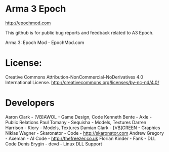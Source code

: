 Arma 3 Epoch
=====

http://epochmod.com

This github is for public bug reports and feedback related to A3 Epoch. 

Arma 3: Epoch Mod - EpochMod.com

License:
=====
Creative Commons Attribution-NonCommercial-NoDerivatives 4.0 International License.
http://creativecommons.org/licenses/by-nc-nd/4.0/

Developers
=====
Aaron Clark - [VB]AWOL - Game Design, Code 
Kenneth Bente - Axle - Public Relations
Paul Tomany - Sequisha - Models, Textures
Darren Harrison - Kiory - Models, Textures
Damian Clark - [VB]GREEN - Graphics
Niklas Wagner - Skaronator - Code - http://skaronator.com
Andrew Gregory - Axeman - AI Code - http://thefreezer.co.uk
Florian Kinder - Fank - DLL Code
Denis Erygin - devd - Linux DLL Support
